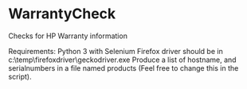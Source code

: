 # WarrantyCheck
Checks for HP Warranty information

Requirements: Python 3 with Selenium
Firefox driver should be in c:\temp\firefoxdriver\geckodriver.exe
Produce a list of hostname, and serialnumbers in a file named products (Feel free to change this in the script).
